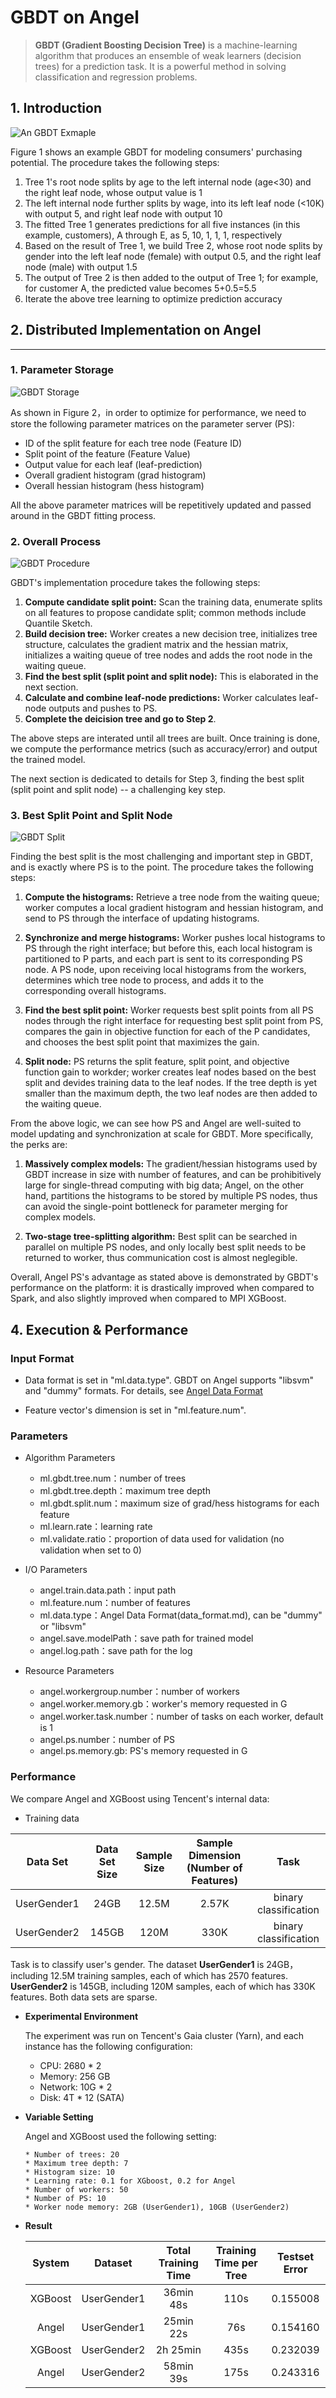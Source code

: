 # GBDT on Angel

> **GBDT (Gradient Boosting Decision Tree)** is a machine-learning algorithm that produces an ensemble of weak learners (decision trees) for a prediction task. It is a powerful method in solving classification and regression problems.

## 1. Introduction 

![An GBDT Exmaple](../img/gbdt_example.png)


Figure 1 shows an example GBDT for modeling consumers' purchasing potential. The procedure takes the following steps:

1. Tree 1's root node splits by age to the left internal node (age<30) and the right leaf node, whose output value is 1
2. The left internal node further splits by wage, into its left leaf node (<10K) with output 5, and right leaf node with output 10
3. The fitted Tree 1 generates predictions for all five instances (in this example, customers), A through E, as 5, 10, 1, 1, 1, respectively
4. Based on the result of Tree 1, we build Tree 2, whose root node splits by gender into the left leaf node (female) with output 0.5, and the right leaf node (male) with output 1.5
5. The output of Tree 2 is then added to the output of Tree 1; for example, for customer A, the predicted value becomes 5+0.5=5.5
6. Iterate the above tree learning to optimize prediction accuracy 


## 2. Distributed Implementation on Angel

---
### 1. Parameter Storage

![GBDT Storage](../img/gbdt_storage.png)

As shown in Figure 2，in order to optimize for performance, we need to store the following parameter matrices on the parameter server (PS):

* ID of the split feature for each tree node (Feature ID)
* Split point of the feature  (Feature Value)
* Output value for each leaf (leaf-prediction)
* Overall gradient histogram (grad histogram)
* Overall hessian histogram (hess histogram)

All the above parameter matrices will be repetitively updated and passed around in the GBDT fitting process.


### 2. Overall Process

![GBDT Procedure](../img/gbdt_procedure.png)

GBDT's implementation procedure takes the following steps:

1. **Compute candidate split point:** Scan the training data, enumerate splits on all features to propose candidate split; common methods include Quantile Sketch.
2. **Build decision tree:** Worker creates a new decision tree, initializes tree structure, calculates the gradient matrix and the hessian matrix, initializes a waiting queue of tree nodes and adds the root node in the waiting queue.
3. **Find the best split (split point and split node):** This is elaborated in the next section.
4. **Calculate and combine leaf-node predictions:** Worker calculates leaf-node outputs and pushes to PS.
5. **Complete the deicision tree and go to Step 2**. 

The above steps are interated until all trees are built. Once training is done, we compute the performance metrics (such as accuracy/error) and output the trained model.

The next section is dedicated to details for Step 3, finding the best split (split point and split node) -- a challenging key step.

### 3. Best Split Point and Split Node

![GBDT Split](../img/gbdt_split.png)

Finding the best split is the most challenging and important step in GBDT, and is exactly where PS is to the point. The procedure takes the following steps: 

1. **Compute the histograms:** Retrieve a tree node from the waiting queue; worker computes a local gradient histogram and hessian histogram, and send to PS through the interface of updating histograms. 

2. **Synchronize and merge histograms:** Worker pushes local histograms to PS through the right interface; but before this, each local histogram is partitioned to P parts, and each part is sent to its corresponding PS node. A PS node, upon receiving local histograms from the workers, determines which tree node to process, and adds it to the corresponding overall histograms. 

3. **Find the best split point:** Worker requests best split points from all PS nodes through the right interface for requesting best split point from PS, compares the gain in objective function for each of the P candidates, and chooses the best split point that maximizes the gain.

4. **Split node:**  PS returns the split feature, split point, and objective function gain to workder; worker creates leaf nodes based on the best split and devides training data to the leaf nodes. If the tree depth is yet smaller than the maximum depth, the two leaf nodes are then added to the waiting queue. 

From the above logic, we can see how PS and Angel are well-suited to model updating and synchronization at scale for GBDT. More specifically, the perks are:

1. **Massively complex models:** The gradient/hessian histograms used by GBDT increase in size with number of features, and can be prohibitively large for single-thread computing with big data; Angel, on the other hand, partitions the histograms to be stored by multiple PS nodes, thus can avoid the single-point bottleneck for parameter merging for complex models.

2. **Two-stage tree-splitting algorithm:** Best split can be searched in parallel on multiple PS nodes, and only locally best split needs to be returned to worker, thus communication cost is almost neglegible. 

Overall, Angel PS's advantage as stated above is demonstrated by GBDT's performance on the platform: it is drastically improved when compared to Spark, and also slightly improved when compared to MPI XGBoost.
 


## 4. Execution & Performance

### Input Format

* Data format is set in "ml.data.type". GBDT on Angel supports "libsvm" and "dummy" formats. For details, see [Angel Data Format](data_format.md)

* Feature vector's dimension is set in "ml.feature.num". 



### Parameters

* Algorithm Parameters  
	* ml.gbdt.tree.num：number of trees
	* ml.gbdt.tree.depth：maximum tree depth
	* ml.gbdt.split.num：maximum size of grad/hess histograms for each feature
	* ml.learn.rate：learning rate
	* ml.validate.ratio：proportion of data used for validation (no validation when set to 0)

* I/O Parameters
	* angel.train.data.path：input path
	* ml.feature.num：number of features
	* ml.data.type：Angel Data Format(data_format.md), can be "dummy" or "libsvm"
	* angel.save.modelPath：save path for trained model 
	* angel.log.path：save path for the log

* Resource Parameters
	* angel.workergroup.number：number of workers
	* angel.worker.memory.gb：worker's memory requested in G
	* angel.worker.task.number：number of tasks on each worker, default is 1
	* angel.ps.number：number of PS
	* angel.ps.memory.gb: PS's memory requested in G

### Performance

We compare Angel and XGBoost using Tencent's internal data:

* Training data

| Data Set | Data Set Size | Sample Size  | Sample Dimension (Number of Features) | Task |
|:------:|:----------:|:--------:|:--------:|:-------:|
| UserGender1  |    24GB    |   12.5M  |   2.57K   | binary classification |
| UserGender2  |    145GB    |   120M  |   330K   | binary classification |

Task is to classify user's gender. The dataset **UserGender1** is 24GB，including 12.5M training samples, each of which has 2570 features. **UserGender2** is 145GB, including 120M samples, each of which has 330K features. Both data sets are sparse. 

* **Experimental Environment**

	The experiment was run on Tencent's Gaia cluster (Yarn), and each instance has the following configuration:

	* CPU: 2680 * 2
	* Memory: 256 GB
	* Network: 10G * 2
	* Disk: 4T * 12 (SATA)

* **Variable Setting**

	Angel and XGBoost used the following setting:

	  * Number of trees: 20
	  * Maximum tree depth: 7
	  * Histogram size: 10
	  * Learning rate: 0.1 for XGboost, 0.2 for Angel
	  * Number of workers: 50
	  * Number of PS: 10
	  * Worker node memory: 2GB (UserGender1), 10GB (UserGender2)

* **Result**

	| System   | Dataset      | Total Training Time |Training Time per Tree| Testset Error |
	|:------:|:-----------:|:----------:|:--------:|:----------:|
    | XGBoost| UserGender1 | 36min 48s  |  110s    |  0.155008  |
	| Angel  | UserGender1 | 25min 22s  |   76s    |  0.154160  |
	| XGBoost| UserGender2 | 2h 25min   |  435s    |  0.232039  |
	| Angel  | UserGender2 | 58min 39s  |  175s    |  0.243316  |
